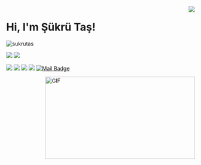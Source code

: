 <img align='right' src="https://github-readme-stats.vercel.app/api?username=sukrutas&show_icons=true">

# Hi, I'm Şükrü Taş! 
<p align="left"> <img src="https://komarev.com/ghpvc/?username=sukrutas" alt="sukrutas" /> </p>

[![](https://img.shields.io/twitter/follow/suqrutas?style=social)](https://www.twitter.com/suqrutas)
[![](https://img.shields.io/github/followers/sukrutas?style=social)](https://www.github.com/sukrutas)

[![](https://img.shields.io/badge/twitter-%231DA1F2.svg?&style=for-the-badge&logo=twitter&logoColor=white)](https://www.twitter.com/suqrutas)
[![](https://img.shields.io/badge/linkedin-%230077B5.svg?&style=for-the-badge&logo=linkedin&logoColor=white)](https://www.linkedin.com/in/sukrutas/)
[![](https://img.shields.io/badge/medium-%2312100E.svg?&style=for-the-badge&logo=medium&logoColor=white)](https://medium.com/@krta_63838)
[![](https://img.shields.io/badge/instagram-%23E4405F.svg?&style=for-the-badge&logo=instagram&logoColor=white)](https://instagram.com/_sukrutas)
[![Mail Badge](https://img.shields.io/badge/sukrutas99@gmail.com-c14438?style=for-the-badge&logo=Gmail&logoColor=white&link=mailto:sukrutas99@gmail.com)](mailto:sukrutas99@gmail.com)

<img align="right" alt="GIF" src="https://github.com/abhisheknaiidu/abhisheknaiidu/blob/master/code.gif?raw=true" width="400" height="220" />

